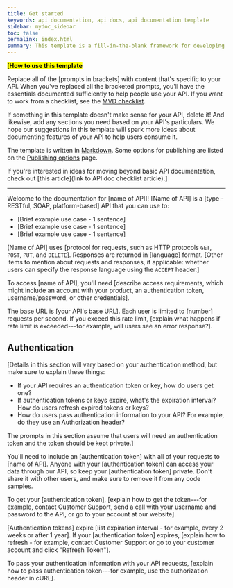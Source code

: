 ```yaml
---
title: Get started
keywords: api documentation, api docs, api documentation template
sidebar: mydoc_sidebar
toc: false
permalink: index.html
summary: This template is a fill-in-the-blank framework for developing basic API documentation.
---
```


<mark>[**How to use this template**</mark>

Replace all of the [prompts in brackets] with content that's specific to your API. When you've replaced all the bracketed prompts, you'll have the essentials documented sufficiently to help people use your API. If you want to work from a checklist, see the [MVD checklist](/pages/mydoc/mydoc_mvd_checklist.md).

If something in this template doesn't make sense for your API, delete it! And likewise, add any sections you need based on your API's particulars. We hope our suggestions in this template will spark more ideas about documenting features of your API to help users consume it.

The template is written in [Markdown](https://daringfireball.net/projects/markdown/). Some options for publishing are listed on the [Publishing options](/pages/mydoc/mydoc_publishing_options.md) page.

If you're interested in ideas for moving beyond basic API documentation, check out [this article](link to API doc checklist article).]

-----------------


Welcome to the documentation for [name of API]! [Name of API] is a [type - RESTful, SOAP, platform-based] API that you can use to:

* [Brief example use case - 1 sentence]
* [Brief example use case - 1 sentence]
* [Brief example use case - 1 sentence]

[Name of API] uses [protocol for requests, such as HTTP protocols `GET`, `POST`, `PUT`, and `DELETE`]. Responses are returned in [language] format. [Other items to mention about requests and responses, if applicable: whether users can specify the response language using the `ACCEPT` header.]

To access [name of API], you'll need [describe access requirements, which might include an account with your product, an authentication token, username/password, or other credentials].

The base URL is [your API's base URL]. Each user is limited to [number] requests per second. If you exceed this rate limit, [explain what happens if rate limit is exceeded---for example, will users see an error response?].

## Authentication

[Details in this section will vary based on your authentication method, but make sure to explain these things:

* If your API requires an authentication token or key, how do users get one?
* If authentication tokens or keys expire, what's the expiration interval? How do users refresh expired tokens or keys?
* How do users pass authentication information to your API? For example, do they use an Authorization header?

The prompts in this section assume that users will need an authentication token and the token should be kept private.]

You'll need to include an [authentication token] with all of your requests to [name of API]. Anyone with your [authentication token] can access your data through our API, so keep your [authentication token] private. Don't share it with other users, and make sure to remove it from any code samples.

To get your [authentication token], [explain how to get the token---for example, contact Customer Support, send a call with your username and password to the API, or go to your account at our website].

[Authentication tokens] expire [list expiration interval - for example, every 2 weeks or after 1 year]. If your [authentication token] expires, [explain how to refresh - for example, contact Customer Support or go to your customer account and click "Refresh Token"].

To pass your authentication information with your API requests, [explain how to pass authentication token---for example, use the authorization header in cURL].


